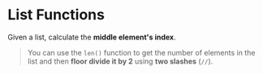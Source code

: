 # List Functions

Given a list, calculate the **middle element's index**.

>You can use the `len()` function to get the number of elements in the list and then **floor divide it by 2** using **two slashes** (`//`).